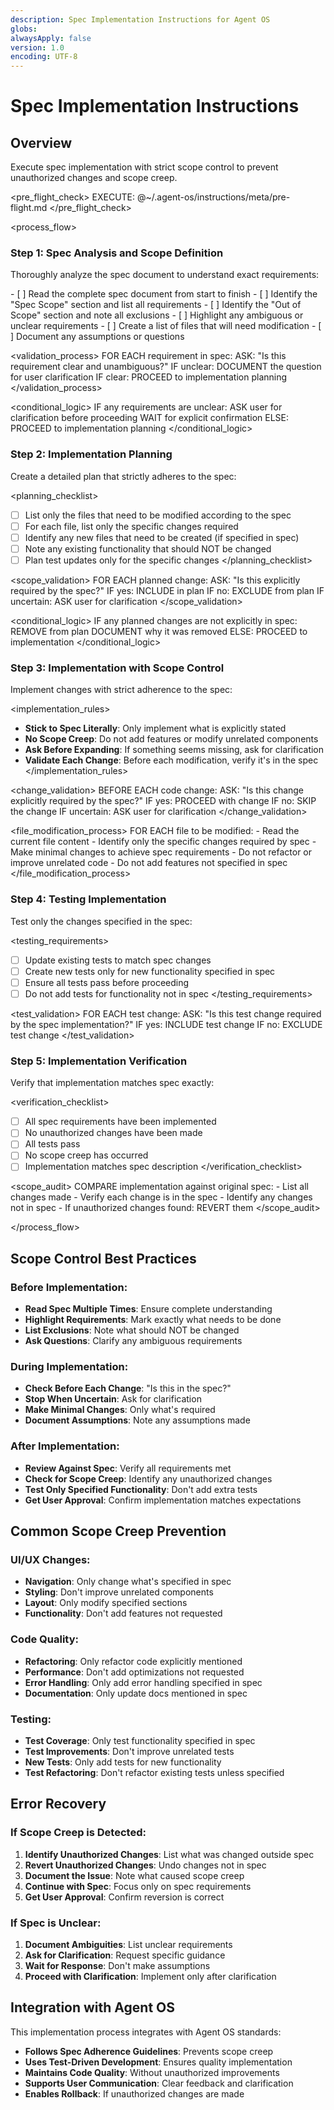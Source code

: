 ```yaml
---
description: Spec Implementation Instructions for Agent OS
globs:
alwaysApply: false
version: 1.0
encoding: UTF-8
---
```


# Spec Implementation Instructions

## Overview

Execute spec implementation with strict scope control to prevent unauthorized changes and scope creep.

<pre_flight_check>
  EXECUTE: @~/.agent-os/instructions/meta/pre-flight.md
</pre_flight_check>

<process_flow>

<step number="1" name="spec_analysis">

### Step 1: Spec Analysis and Scope Definition

Thoroughly analyze the spec document to understand exact requirements:

<checklist>
  - [ ] Read the complete spec document from start to finish
  - [ ] Identify the "Spec Scope" section and list all requirements
  - [ ] Identify the "Out of Scope" section and note all exclusions
  - [ ] Highlight any ambiguous or unclear requirements
  - [ ] Create a list of files that will need modification
  - [ ] Document any assumptions or questions
</checklist>

<validation_process>
  FOR EACH requirement in spec:
    ASK: "Is this requirement clear and unambiguous?"
    IF unclear: DOCUMENT the question for user clarification
    IF clear: PROCEED to implementation planning
</validation_process>

<conditional_logic>
  IF any requirements are unclear:
    ASK user for clarification before proceeding
    WAIT for explicit confirmation
  ELSE:
    PROCEED to implementation planning
</conditional_logic>

</step>

<step number="2" name="implementation_planning">

### Step 2: Implementation Planning

Create a detailed plan that strictly adheres to the spec:

<planning_checklist>
  - [ ] List only the files that need to be modified according to the spec
  - [ ] For each file, list only the specific changes required
  - [ ] Identify any new files that need to be created (if specified in spec)
  - [ ] Note any existing functionality that should NOT be changed
  - [ ] Plan test updates only for the specific changes
</planning_checklist>

<scope_validation>
  FOR EACH planned change:
    ASK: "Is this explicitly required by the spec?"
    IF yes: INCLUDE in plan
    IF no: EXCLUDE from plan
    IF uncertain: ASK user for clarification
</scope_validation>

<conditional_logic>
  IF any planned changes are not explicitly in spec:
    REMOVE from plan
    DOCUMENT why it was removed
  ELSE:
    PROCEED to implementation
</conditional_logic>

</step>

<step number="3" name="implementation">

### Step 3: Implementation with Scope Control

Implement changes with strict adherence to the spec:

<implementation_rules>
  - **Stick to Spec Literally**: Only implement what is explicitly stated
  - **No Scope Creep**: Do not add features or modify unrelated components
  - **Ask Before Expanding**: If something seems missing, ask for clarification
  - **Validate Each Change**: Before each modification, verify it's in the spec
</implementation_rules>

<change_validation>
  BEFORE EACH code change:
    ASK: "Is this change explicitly required by the spec?"
    IF yes: PROCEED with change
    IF no: SKIP the change
    IF uncertain: ASK user for clarification
</change_validation>

<file_modification_process>
  FOR EACH file to be modified:
    - Read the current file content
    - Identify only the specific changes required by spec
    - Make minimal changes to achieve spec requirements
    - Do not refactor or improve unrelated code
    - Do not add features not specified in spec
</file_modification_process>

</step>

<step number="4" name="testing">

### Step 4: Testing Implementation

Test only the changes specified in the spec:

<testing_requirements>
  - [ ] Update existing tests to match spec changes
  - [ ] Create new tests only for new functionality specified in spec
  - [ ] Ensure all tests pass before proceeding
  - [ ] Do not add tests for functionality not in spec
</testing_requirements>

<test_validation>
  FOR EACH test change:
    ASK: "Is this test change required by the spec implementation?"
    IF yes: INCLUDE test change
    IF no: EXCLUDE test change
</test_validation>

</step>

<step number="5" name="verification">

### Step 5: Implementation Verification

Verify that implementation matches spec exactly:

<verification_checklist>
  - [ ] All spec requirements have been implemented
  - [ ] No unauthorized changes have been made
  - [ ] All tests pass
  - [ ] No scope creep has occurred
  - [ ] Implementation matches spec description
</verification_checklist>

<scope_audit>
  COMPARE implementation against original spec:
    - List all changes made
    - Verify each change is in the spec
    - Identify any changes not in spec
    - If unauthorized changes found: REVERT them
</scope_audit>

</step>

</process_flow>

## Scope Control Best Practices

### Before Implementation:
- **Read Spec Multiple Times**: Ensure complete understanding
- **Highlight Requirements**: Mark exactly what needs to be done
- **List Exclusions**: Note what should NOT be changed
- **Ask Questions**: Clarify any ambiguous requirements

### During Implementation:
- **Check Before Each Change**: "Is this in the spec?"
- **Stop When Uncertain**: Ask for clarification
- **Make Minimal Changes**: Only what's required
- **Document Assumptions**: Note any assumptions made

### After Implementation:
- **Review Against Spec**: Verify all requirements met
- **Check for Scope Creep**: Identify any unauthorized changes
- **Test Only Specified Functionality**: Don't add extra tests
- **Get User Approval**: Confirm implementation matches expectations

## Common Scope Creep Prevention

### UI/UX Changes:
- **Navigation**: Only change what's specified in spec
- **Styling**: Don't improve unrelated components
- **Layout**: Only modify specified sections
- **Functionality**: Don't add features not requested

### Code Quality:
- **Refactoring**: Only refactor code explicitly mentioned
- **Performance**: Don't add optimizations not requested
- **Error Handling**: Only add error handling specified in spec
- **Documentation**: Only update docs mentioned in spec

### Testing:
- **Test Coverage**: Only test functionality specified in spec
- **Test Improvements**: Don't improve unrelated tests
- **New Tests**: Only add tests for new functionality
- **Test Refactoring**: Don't refactor existing tests unless specified

## Error Recovery

### If Scope Creep is Detected:
1. **Identify Unauthorized Changes**: List what was changed outside spec
2. **Revert Unauthorized Changes**: Undo changes not in spec
3. **Document the Issue**: Note what caused scope creep
4. **Continue with Spec**: Focus only on spec requirements
5. **Get User Approval**: Confirm reversion is correct

### If Spec is Unclear:
1. **Document Ambiguities**: List unclear requirements
2. **Ask for Clarification**: Request specific guidance
3. **Wait for Response**: Don't make assumptions
4. **Proceed with Clarification**: Implement only after clarification

## Integration with Agent OS

This implementation process integrates with Agent OS standards:

- **Follows Spec Adherence Guidelines**: Prevents scope creep
- **Uses Test-Driven Development**: Ensures quality implementation
- **Maintains Code Quality**: Without unauthorized improvements
- **Supports User Communication**: Clear feedback and clarification
- **Enables Rollback**: If unauthorized changes are made 